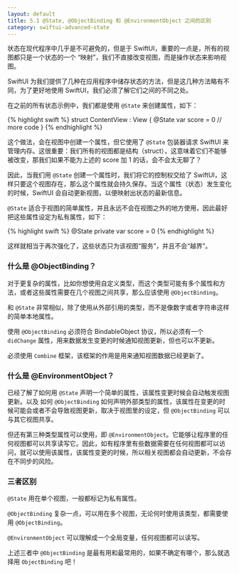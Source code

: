 ```yaml
---
layout: default
title: 5.1 @State, @ObjectBinding 和 @EnvironmentObject 之间的区别
category: swiftui-advanced-state
---
```


状态在现代程序中几乎是不可避免的，但是于 SwiftUI，重要的一点是，所有的视图都只是一个状态的一个 “映射”，我们不直接改变视图，而是操作状态来影响视图。

SwiftUI 为我们提供了几种在应用程序中储存状态的方法，但是这几种方法略有不同，为了更好地使用 SwiftUI，我们必须了解它们之间的不同之处。

在之前的所有状态示例中，我们都是使用 `@State` 来创建属性，如下：

{% highlight swift %}
struct ContentView : View {
    @State var score = 0
    // more code
}
{% endhighlight %}

这个做法，会在视图中创建一个属性，但它使用了 `@State` 包装器请求 SwiftUI 来管理内存。这很重要：我们所有的视图都是结构（struct），这意味着它们不能够被改变，那我们如果不能为上述的 score 加 1 的话，会不会太无聊了？

因此，当我们用 `@State` 创建一个属性时，我们将它的控制权交给了 SwiftUI，这样只要这个视图存在，那么这个属性就会持久保存。当这个属性（状态）发生变化的时候，SwiftUI 会自动更新视图，以便映射出状态的最新信息。

`@State` 适合于视图的简单属性，并且永远不会在视图之外的地方使用，因此最好把这些属性设定为私有属性，如下：

{% highlight swift %}
@State private var score = 0
{% endhighlight %}

这样就相当于再次强化了，这些状态只为该视图“服务”，并且不会“越界”。

### 什么是 @ObjectBinding？

对于更复杂的属性，比如你想使用自定义类型，而这个类型可能有多个属性和方法，或者这些属性需要在几个视图之间共享，那么应该使用 `@ObjectBinding`。

和 `@State` 非常相似，除了使用从外部引用的类型，而不是像数字或者字符串这样的简单本地属性。

使用 `@ObjectBinding` 必须符合 BindableObject 协议，所以必须有一个 `didChange` 属性，用来数据发生变更的时候通知视图更新，但也可以不更新。

必须使用 `Combine` 框架，该框架的作用是用来通知视图数据已经更新了。




### 什么是 @EnvironmentObject？

已经了解了如何用 `@State` 声明一个简单的属性，该属性变更时候会自动触发视图更新。以及 如何 `@ObjectBinding` 如何声明外部类型的属性，该属性在变更的时候可能会或者不会导致视图更新，取决于视图里的设定，但 `@ObjectBinding` 可以与其它视图共享。

但还有第三种类型属性可以使用，即 `@EnvironmentObject`。它能够让程序里的任何视图都可以共享读写它。因此，如有程序里有些数据需要在任何视图都可以访问，就可以使用该属性，该属性变更的时候，所以相关视图都会自动更新，不会存在不同步的风险。

### 三者区别

`@State` 用在单个视图，一般都标记为私有属性。

`@ObjectBinding` 复杂一点，可以用在多个视图，无论何时使用该类型，都需要使用 `@ObjectBinding`。

`@EnvironmentObject` 可以理解成一个全局变量，任何视图都可以读写。

上述三者中 `@ObjectBinding` 是最有用和最常用的，如果不确定有哪个，那么就选择用 `ObjectBinding` 吧！

